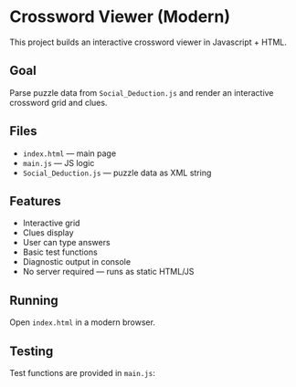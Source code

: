 # Crossword Viewer (Modern)

This project builds an interactive crossword viewer in Javascript + HTML.

## Goal

Parse puzzle data from `Social_Deduction.js` and render an interactive crossword grid and clues.

## Files

- `index.html` — main page
- `main.js` — JS logic
- `Social_Deduction.js` — puzzle data as XML string

## Features

- Interactive grid
- Clues display
- User can type answers
- Basic test functions
- Diagnostic output in console
- No server required — runs as static HTML/JS

## Running

Open `index.html` in a modern browser.

## Testing

Test functions are provided in `main.js`: